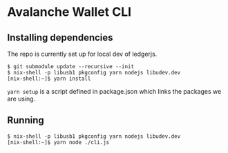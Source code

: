 # Avalanche Wallet CLI

## Installing dependencies

The repo is currently set up for local dev of ledgerjs.

```
$ git submodule update --recursive --init
$ nix-shell -p libusb1 pkgconfig yarn nodejs libudev.dev
[nix-shell:~]$ yarn install
```

`yarn setup` is a script defined in package.json which links the packages we are using.

## Running

```
$ nix-shell -p libusb1 pkgconfig yarn nodejs libudev.dev
[nix-shell:~]$ yarn node ./cli.js
```
